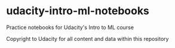 # udacity-intro-ml-notebooks
Practice notebooks for Udacity's Intro to ML course 

Copyright to Udacity for all content and data within this repository
